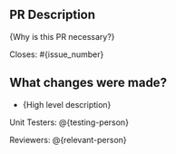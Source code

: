 ## PR Description

{Why is this PR necessary?}

Closes: #{issue_number}

## What changes were made?

- {High level description}

Unit Testers: @{testing-person}

Reviewers: @{relevant-person}
